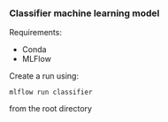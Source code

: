 ### Classifier machine learning model

Requirements:

- Conda
- MLFlow

Create a run using:

```
mlflow run classifier
```

from the root directory
